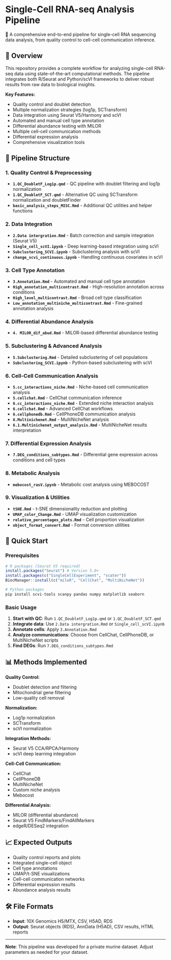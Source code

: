 # Single-Cell RNA-seq Analysis Pipeline

🧬 A comprehensive end-to-end pipeline for single-cell RNA sequencing data analysis, from quality control to cell-cell communication inference.

## 🔬 Overview

This repository provides a complete workflow for analyzing single-cell RNA-seq data using state-of-the-art computational methods. The pipeline integrates both R/Seurat and Python/scVI frameworks to deliver robust results from raw data to biological insights.

**Key Features:**
- Quality control and doublet detection
- Multiple normalization strategies (log1p, SCTransform)
- Data integration using Seurat V5/Harmony and scVI
- Automated and manual cell type annotation
- Differential abundance testing with MILOR
- Multiple cell-cell communication methods
- Differential expression analysis
- Comprehensive visualization tools

## 📁 Pipeline Structure

### 1. Quality Control & Preprocessing
- **`1.QC_DoubletF_Log1p.qmd`** - QC pipeline with doublet filtering and log1p normalization
- **`1.QC_DoubletF_SCT.qmd`** - Alternative QC using SCTransform normalization and doubletFinder
- **`basic_analysis_steps_MISC.Rmd`** - Additional QC utilities and helper functions

### 2. Data Integration
- **`2.Data intergration.Rmd`** - Batch correction and sample integration (Seurat V5)
- **`Single_cell_scVI.ipynb`** - Deep learning-based integration using scVI
- **`Subclustering_SCVI.ipynb`** - Subclustering analysis with scVI
- **`change_scvi_continuous.ipynb`** - Handling continuous covariates in scVI

### 3. Cell Type Annotation
- **`3.Annotation.Rmd`** - Automated and manual cell type annotation
- **`High_annotation_multicontrast.Rmd`** - High-resolution annotation across conditions
- **`High_level_multicontrast.Rmd`** - Broad cell type classification
- **`Low_annotation_multiniche_multicontrast.Rmd`** - Fine-grained annotation analysis

### 4. Differential Abundance Analysis
- **`4. MILOR_dif_abud.Rmd`** - MILOR-based differential abundance testing

### 5. Subclustering & Advanced Analysis
- **`5.Subclustering.Rmd`** - Detailed subclustering of cell populations
- **`Subclustering_SCVI.ipynb`** - Python-based subclustering with scVI

### 6. Cell-Cell Communication Analysis
- **`5.cc_interactions_niche.Rmd`** - Niche-based cell communication analysis
- **`5.cellchat.Rmd`** - CellChat communication inference
- **`6.cc_interactions_niche.Rmd`** - Extended niche interaction analysis
- **`6.cellchat.Rmd`** - Advanced CellChat workflows
- **`6.cellphonedb.Rmd`** - CellPhoneDB communication analysis
- **`6.Multinichenet.Rmd`** - MultiNicheNet analysis
- **`6.1.Multinichenet_output_analysis.Rmd`** - MultiNicheNet results interpretation

### 7. Differential Expression Analysis
- **`7.DEG_conditions_subtypes.Rmd`** - Differential gene expression across conditions and cell types

### 8. Metabolic Analysis
- **`mebocost_rasV.ipynb`** - Metabolic cost analysis using MEBOCOST

### 9. Visualization & Utilities
- **`tSNE.Rmd`** - t-SNE dimensionality reduction and plotting
- **`UMAP_color_Change.Rmd`** - UMAP visualization customization
- **`relative_percentages_plots.Rmd`** - Cell proportion visualization
- **`object_format_convert.Rmd`** - Format conversion utilities

## 🚀 Quick Start

### Prerequisites
```r
# R packages (Seurat V5 required)
install.packages("Seurat") # Version 5.0+
install.packages(c("SingleCellExperiment", "scater"))
BiocManager::install(c("miloR", "CellChat", "MultiNicheNet"))

# Python packages
pip install scvi-tools scanpy pandas numpy matplotlib seaborn
```

### Basic Usage
1. **Start with QC**: Run `1.QC_DoubletF_Log1p.qmd` or `1.QC_DoubletF_SCT.qmd`
2. **Integrate data**: Use `2.Data intergration.Rmd` or `Single_cell_scVI.ipynb`
3. **Annotate cells**: Apply `3.Annotation.Rmd`
4. **Analyze communications**: Choose from CellChat, CellPhoneDB, or MultiNicheNet scripts
5. **Find DEGs**: Run `7.DEG_conditions_subtypes.Rmd`

## 📊 Methods Implemented

**Quality Control:**
- Doublet detection and filtering
- Mitochondrial gene filtering
- Low-quality cell removal

**Normalization:**
- Log1p normalization
- SCTransform
- scVI normalization

**Integration Methods:**
- Seurat V5 CCA/RPCA/Harmony
- scVI deep learning integration

**Cell-Cell Communication:**
- CellChat
- CellPhoneDB  
- MultiNicheNet
- Custom niche analysis
- Mebocost

**Differential Analysis:**
- MILOR (differential abundance)
- Seurat V5 FindMarkers/FindAllMarkers
- edgeR/DESeq2 integration

## 📈 Expected Outputs

- Quality control reports and plots
- Integrated single-cell object
- Cell type annotations
- UMAP/t-SNE visualizations
- Cell-cell communication networks
- Differential expression results
- Abundance analysis results

## 🛠️ File Formats

- **Input**: 10X Genomics H5/MTX, CSV, H5AD, RDS
- **Output**: Seurat objects (RDS), AnnData (H5AD), CSV results, HTML reports

---
**Note**: This pipeline was developed for a private murine dataset. Adjust parameters as needed for your dataset.
